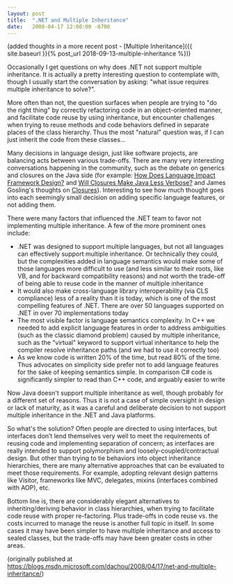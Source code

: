 ```yaml
---
layout: post
title:  ".NET and Multiple Inheritance"
date:   2008-04-17 12:00:00 -0700
---
```


(added thoughts in a more recent post - [Multiple Inheritance]({{ site.baseurl }}{% post_url 2018-09-13-multiple-inheritance %}))

Occasionally I get questions on why does .NET not support multiple inheritance. It is actually a pretty interesting question to contemplate with, though I usually start the conversation by asking: "what issue requires multiple inheritance to solve?".

More often than not, the question surfaces when people are trying to "do the right thing" by correctly refactoring code in an object-oriented manner, and facilitate code reuse by using inheritance, but encounter challenges when trying to reuse methods and code behaviors defined in separate places of the class hierarchy. Thus the most "natural" question was, if I can just inherit the code from these classes...

Many decisions in language design, just like software projects, are balancing acts between various trade-offs. There are many very interesting conversations happening in the community, such as the debate on generics and closures on the Java side (for example: [How Does Language Impact Framework Design?](http://www.artima.com/weblogs/viewpost.jsp?thread=222388) and [Will Closures Make Java Less Verbose?](http://www.artima.com/weblogs/viewpost.jsp?thread=227728) and James Gosling's thoughts on [Closures](http://blogs.sun.com/jag/entry/closures)). Interesting to see how much thought goes into each seemingly small decision on adding specific language features, or not adding them.

There were many factors that influenced the .NET team to favor not implementing multiple inheritance. A few of the more prominent ones include:

- .NET was designed to support multiple languages, but not all languages can effectively support multiple inheritance. Or technically they could, but the complexities added in language semantics would make some of those languages more difficult to use (and less similar to their roots, like VB, and for backward compatibility reasons) and not worth the trade-off of being able to reuse code in the manner of multiple inheritance 
- It would also make cross-language library interoperability (via CLS compliance) less of a reality than it is today, which is one of the most compelling features of .NET. There are over 50 languages supported on .NET in over 70 implementations today 
- The most visible factor is language semantics complexity. In C++ we needed to add explicit language features in order to address ambiguities (such as the classic diamond problem) caused by multiple inheritance, such as the "virtual" keyword to support virtual inheritance to help the compiler resolve inheritance paths (and we had to use it correctly too) 
- As we know code is written 20% of the time, but read 80% of the time. Thus advocates on simplicity side prefer not to add language features for the sake of keeping semantics simple. In comparison C# code is significantly simpler to read than C++ code, and arguably easier to write 

Now Java doesn't support multiple inheritance as well, though probably for a different set of reasons. Thus it is not a case of simple oversight in design or lack of maturity, as it was a careful and deliberate decision to not support multiple inheritance in the .NET and Java platforms.

So what's the solution? Often people are directed to using interfaces, but interfaces don’t lend themselves very well to meet the requirements of reusing code and implementing separation of concern; as interfaces are really intended to support polymorphism and loosely-coupled/contractual design. But other than trying to tie behaviors into object inheritance hierarchies, there are many alternative approaches that can be evaluated to meet those requirements. For example, adopting relevant design patterns like Visitor, frameworks like MVC, delegates, mixins (interfaces combined with AOP), etc.

Bottom line is, there are considerably elegant alternatives to inheriting/deriving behavior in class hierarchies, when trying to facilitate code reuse with proper re-factoring. Plus trade-offs in code reuse vs. the costs incurred to manage the reuse is another full topic in itself. In some cases it may have been simpler to have multiple inheritance and access to sealed classes, but the trade-offs may have been greater costs in other areas.

(originally published at <https://blogs.msdn.microsoft.com/dachou/2008/04/17/net-and-multiple-inheritance/>)
